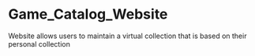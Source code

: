 # Game_Catalog_Website
Website allows users to maintain a virtual collection that is based on their personal collection 

